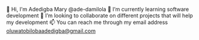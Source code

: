 👋 Hi, I'm Adedigba Mary @ade-damilola 
🌱 I’m currently learning software development
💞️ I’m looking to collaborate on different projects that will help my development
📫 You can reach me through my email address oluwatobilobaadedigba@gmail.com


<!---
ade-damilola/ade-damilola is a ✨ special ✨ repository because its `README.md` (this file) appears on your GitHub profile.
You can click the Preview link to take a look at your changes.
--->

